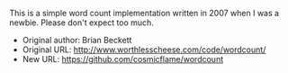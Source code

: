 This is a simple word count implementation written in 2007 when I was a newbie.  Please don't expect too much.

* Original author: Brian Beckett
* Original URL: http://www.worthlesscheese.com/code/wordcount/
* New URL: https://github.com/cosmicflame/wordcount